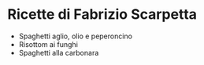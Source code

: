 # Ricette di Fabrizio Scarpetta

* Spaghetti aglio, olio e peperoncino
* Risottom ai funghi
* Spaghetti alla carbonara
